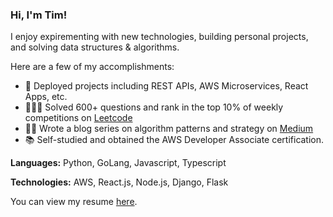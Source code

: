 ### Hi, I'm Tim!
I enjoy expirementing with new technologies, building personal projects, and solving data structures & algorithms.

Here are a few of my accomplishments:
- 🚀  Deployed projects including REST APIs, AWS Microservices, React Apps, etc.
- 👨🏻‍💻  Solved 600+ questions and rank in the top 10% of weekly competitions on [Leetcode](https://Leetcode.com/teampark)
- ✍🏼  Wrote a blog series on algorithm patterns and strategy on [Medium](https://Medium.com/@timpark0807)
- 📚  Self-studied and obtained the AWS Developer Associate certification.

**Languages:** Python, GoLang, Javascript, Typescript

**Technologies:** AWS, React.js, Node.js, Django, Flask

You can view my resume [here](https://github.com/timpark0807/self-taught-swe/blob/master/Tim%20Park%20-%20Resume.pdf).